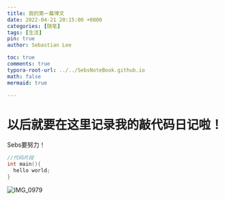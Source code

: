 ```yaml
---
title: 我的第一篇博文
date: 2022-04-21 20:15:00 +0800
categories: [随笔]
tags: [生活]
pin: true
author: Sebastian Lee

toc: true
comments: true
typora-root-url: ../../SebsNoteBook.github.io
math: false
mermaid: true

---
```


# 以后就要在这里记录我的敲代码日记啦！


Sebs要努力！
```c++
//代码片段
int main(){
  hello world;
}
```

![IMG_0979](../assets/blog_res/2022-4-21-first-post/IMG_0979-16767042976493.jpg)

